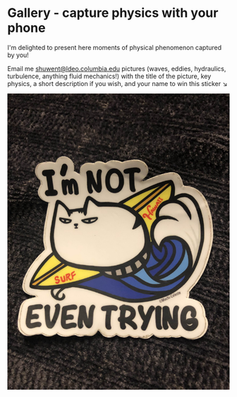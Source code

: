 # Gallery - capture physics with your phone

I'm delighted to present here moments of physical phenomenon captured by you! 

Email me shuwent@ldeo.columbia.edu pictures (waves, eddies, hydraulics, turbulence, anything fluid mechanics!) with the title of the picture, key physics, a short description if you wish, and your name to win this sticker $\searrow$

![](sticker.jpg)

```{tableofcontents}
```
